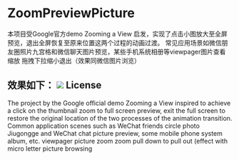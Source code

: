 # ZoomPreviewPicture
本项目受Google官方demo Zooming a View 启发，实现了点击小图放大至全屏预览，退出全屏恢复至原来位置这两个过程的动画过渡。
常见应用场景如微信朋友圈照片九宫格和微信聊天图片预览，某些手机系统相册等viewpager图片查看 缩放 拖拽下拉缩小退出（效果同微信图片浏览）

效果如下：
![](https://github.com/yangjiangs/ZoomPreviewPicture/raw/master/gif/aaaa.gif)
License
--------
The project by the Google official demo Zooming a View inspired to achieve a click
on the thumbnail zoom to full screen preview, exit the full screen to restore the original location 
of the two processes of the animation transition.
Common application scenes such as WeChat friends circle photo Jiugongge and WeChat chat picture preview,
some mobile phone system album, etc. viewpager picture zoom zoom pull down to pull out (effect with micro letter picture browsing
